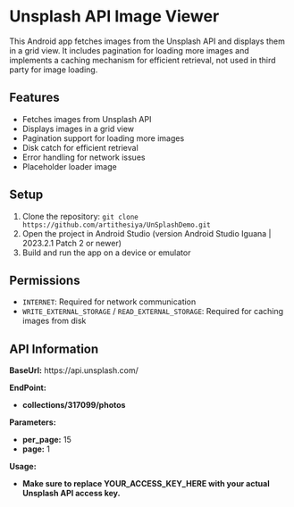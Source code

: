 <!DOCTYPE html>
<html lang="en">
<head>
<meta charset="UTF-8">
<meta name="viewport" content="width=device-width, initial-scale=1.0">
</head>
<body>
<h1>Unsplash API Image Viewer</h1>
<p>This Android app fetches images from the Unsplash API and displays them in a grid view. It includes pagination for loading more images and implements a caching mechanism for efficient retrieval, not used in third party for image loading.</p>

<h2>Features</h2>
<ul>
<li>Fetches images from Unsplash API</li>
<li>Displays images in a grid view</li>
<li>Pagination support for loading more images</li>
<li>Disk catch for efficient retrieval</li>
<li>Error handling for network issues</li>
<li>Placeholder loader image</li>
</ul>

<h2>Setup</h2>
<ol>
<li>Clone the repository: <code>git clone https://github.com/artithesiya/UnSplashDemo.git </code></li>
<li>Open the project in Android Studio (version Android Studio Iguana | 2023.2.1 Patch 2 or newer)</li>
<li>Build and run the app on a device or emulator</li>
</ol>

<h2>Permissions</h2>
<ul>
<li><code>INTERNET</code>: Required for network communication</li>
<li><code>WRITE_EXTERNAL_STORAGE</code> / <code>READ_EXTERNAL_STORAGE</code>: Required for caching images from disk</li>
</ul>

<h2>API Information</h2>
<p><strong>BaseUrl:</strong> https://api.unsplash.com/</p>
<p><strong>EndPoint:</strong></p>
<ul>
<li><strong>collections/317099/photos</strong></li>
</ul>
<p><strong>Parameters:</strong></p>
<ul>
<li><strong>per_page:</strong> 15</li>
<li><strong>page:</strong> 1</li>
</ul>
<p><strong>Usage:</strong></p>
<ul>
<li><strong>Make sure to replace YOUR_ACCESS_KEY_HERE with your actual Unsplash API access key.</strong></li>
</ul>

</body>
</html>
